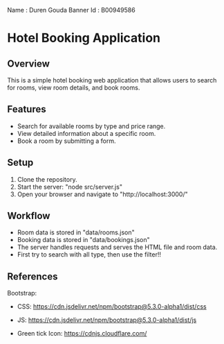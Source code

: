Name : Duren Gouda
Banner Id : B00949586


# Hotel Booking Application

## Overview
This is a simple hotel booking web application that allows users to search for rooms, view room details, and book rooms.

## Features
- Search for available rooms by type and price range.
- View detailed information about a specific room.
- Book a room by submitting a form.

## Setup
1. Clone the repository.
2. Start the server: "node src/server.js"
3. Open your browser and navigate to "http://localhost:3000/"

## Workflow
- Room data is stored in "data/rooms.json"
- Booking data is stored in "data/bookings.json"
- The server handles requests and serves the HTML file and room data.
- First try to search with all type, then use the filter!!

## References

Bootstrap:

- CSS: https://cdn.jsdelivr.net/npm/bootstrap@5.3.0-alpha1/dist/css
- JS: https://cdn.jsdelivr.net/npm/bootstrap@5.3.0-alpha1/dist/js

- Green tick Icon: https://cdnjs.cloudflare.com/